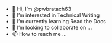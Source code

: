- 👋 Hi, I’m @pwbratach63
- 👀 I’m interested in Technical Writing
- 🌱 I’m currently learning Read the Docs
- 💞️ I’m looking to collaborate on ...
- 📫 How to reach me ...

<!---
pwbratach63/pwbratach63 is a ✨ special ✨ repository because its `README.md` (this file) appears on your GitHub profile.
You can click the Preview link to take a look at your changes.
--->
